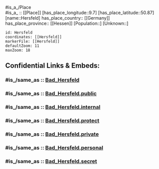 ﻿---
confidential: public
isDeleted: false
location:
- 50.87
- 9.7
mapmarker: city
mapzoom:
- 7
- 12
SpocWebEntityId: 30917
tags:
- geo/City
type: City
---

#is_a_/Place  
#is_a_ :: [[Place]] 
[has_place_longitude::9.7] 
[has_place_latitude::50.87] 
[name::Hersfeld] 
has_place_country:: [[Germany]]  
has_place_province:: [[Hessen]] 
[Population::] 
[Unknown::] 


```leaflet
id: Hersfeld
coordinates: [[Hersfeld]] 
markerFile: [[Hersfeld]] 
defaultZoom: 11 
maxZoom: 18
```


## Confidential Links & Embeds: 

### #is_/same_as :: [Bad_Hersfeld](/_Standards/Earth/Continent/Europe/Europe~Central/Germany/Germany~West/Hessen/counties~Hessen/Hersfeld-Rotenburg/cities~Hersfeld-Rotenburg/Bad_Hersfeld.md) 

### #is_/same_as :: [Bad_Hersfeld.public](/_public/Earth/Continent/Europe/Europe~Central/Germany/Germany~West/Hessen/counties~Hessen/Hersfeld-Rotenburg/cities~Hersfeld-Rotenburg/Bad_Hersfeld.public.md) 

### #is_/same_as :: [Bad_Hersfeld.internal](/_internal/Earth/Continent/Europe/Europe~Central/Germany/Germany~West/Hessen/counties~Hessen/Hersfeld-Rotenburg/cities~Hersfeld-Rotenburg/Bad_Hersfeld.internal.md) 

### #is_/same_as :: [Bad_Hersfeld.protect](/_protect/Earth/Continent/Europe/Europe~Central/Germany/Germany~West/Hessen/counties~Hessen/Hersfeld-Rotenburg/cities~Hersfeld-Rotenburg/Bad_Hersfeld.protect.md) 

### #is_/same_as :: [Bad_Hersfeld.private](/_private/Earth/Continent/Europe/Europe~Central/Germany/Germany~West/Hessen/counties~Hessen/Hersfeld-Rotenburg/cities~Hersfeld-Rotenburg/Bad_Hersfeld.private.md) 

### #is_/same_as :: [Bad_Hersfeld.personal](/_personal/Earth/Continent/Europe/Europe~Central/Germany/Germany~West/Hessen/counties~Hessen/Hersfeld-Rotenburg/cities~Hersfeld-Rotenburg/Bad_Hersfeld.personal.md) 

### #is_/same_as :: [Bad_Hersfeld.secret](/_secret/Earth/Continent/Europe/Europe~Central/Germany/Germany~West/Hessen/counties~Hessen/Hersfeld-Rotenburg/cities~Hersfeld-Rotenburg/Bad_Hersfeld.secret.md)

